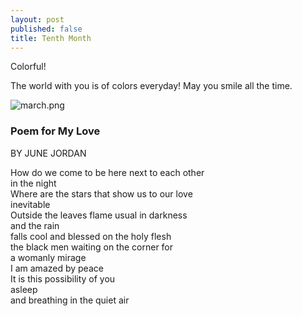 ```yaml
---
layout: post
published: false
title: Tenth Month
---
```

Colorful!

The world with you is of colors everyday! May you smile all the time.


![march.png]({{site.baseurl}}/img/march.png)


### Poem for My Love
BY JUNE JORDAN

How do we come to be here next to each other     
in the night  
Where are the stars that show us to our love     
inevitable  
Outside the leaves flame usual in darkness     
and the rain  
falls cool and blessed on the holy flesh     
the black men waiting on the corner for     
a womanly mirage  
I am amazed by peace  
It is this possibility of you  
asleep  
and breathing in the quiet air  
